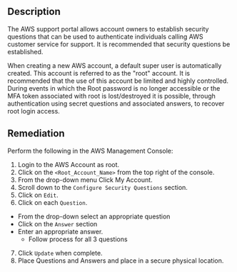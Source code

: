 ## Description

The AWS support portal allows account owners to establish security questions that can be used to authenticate individuals calling AWS customer service for support. It is recommended that security questions be established.

When creating a new AWS account, a default super user is automatically created. This account is referred to as the "root" account. It is recommended that the use of this account be limited and highly controlled. During events in which the Root password is no longer accessible or the MFA token associated with root is lost/destroyed it is possible, through authentication using secret questions and associated answers, to recover root login access.

## Remediation

Perform the following in the AWS Management Console:

1. Login to the AWS Account as root.
2. Click on the `<Root_Account_Name>` from the top right of the console.
3. From the drop-down menu Click My Account.
4. Scroll down to the `Configure Security Questions` section.
5. Click on `Edit`.
6. Click on each `Question`.
- From the drop-down select an appropriate question
- Click on the `Answer` section
- Enter an appropriate answer.
  - Follow process for all 3 questions
7. Click `Update` when complete.
8. Place Questions and Answers and place in a secure physical location.
